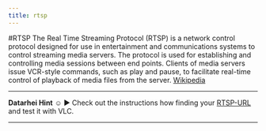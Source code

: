 ```yaml
---
title: rtsp
---
```

#RTSP
The Real Time Streaming Protocol (RTSP) is a network control protocol designed for use in entertainment and communications systems to control streaming media servers. The protocol is used for establishing and controlling media sessions between end points. Clients of media servers issue VCR-style commands, such as play and pause, to facilitate real-time control of playback of media files from the server. <a href="https://en.wikipedia.org/wiki/Real_Time_Streaming_Protocol" target="_blank">Wikipedia</a>  

---  
**Datarhei Hint** ☺ ► Check out the instructions how finding your [RTSP-URL](../wiki/find-rtsp-url.html) and test it with VLC.

---